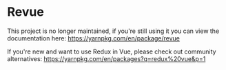 # Revue

This project is no longer maintained, if you're still using it you can view the documentation here: https://yarnpkg.com/en/package/revue

If you're new and want to use Redux in Vue, please check out community alternatives: https://yarnpkg.com/en/packages?q=redux%20vue&p=1
